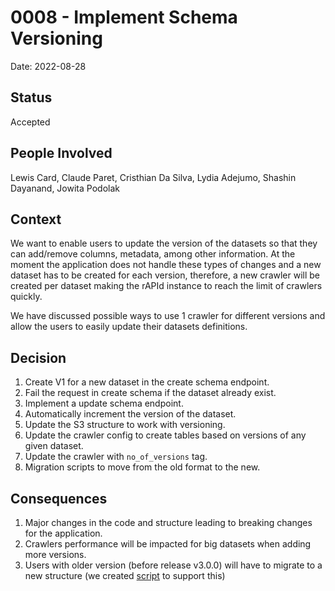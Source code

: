 # 0008 - Implement Schema Versioning

Date: 2022-08-28

## Status

Accepted

## People Involved

Lewis Card, Claude Paret, Cristhian Da Silva, Lydia Adejumo, Shashin Dayanand, Jowita Podolak

## Context

We want to enable users to update the version of the datasets so that they can add/remove columns, metadata, among other
information. At the moment the application does not handle these types of changes and a new dataset has to be created
for each version, therefore, a new crawler will be created per dataset making the rAPId instance to reach the limit of
crawlers quickly.

We have discussed possible ways to use 1 crawler for different versions and allow the users to easily update their
datasets definitions.

## Decision
1. Create V1 for a new dataset in the create schema endpoint.
2. Fail the request in create schema if the dataset already exist.
3. Implement a update schema endpoint.
4. Automatically increment the version of the dataset.
5. Update the S3 structure to work with versioning.
6. Update the crawler config to create tables based on versions of any given dataset.
7. Update the crawler with `no_of_versions` tag.
8. Migration scripts to move from the old format to the new.

## Consequences
1. Major changes in the code and structure leading to breaking changes for the application.
2. Crawlers performance will be impacted for big datasets when adding more versions.
3. Users with older version (before release v3.0.0) will have to migrate to a new structure (we created [script](test/scripts/migrate_datasets_to_new_versioning_structure.py) to support this)
